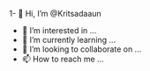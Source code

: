 1- 👋 Hi, I’m @Kritsadaaun
- 👀 I’m interested in ...
- 🌱 I’m currently learning ...
- 💞️ I’m looking to collaborate on ...
- 📫 How to reach me ...

<!---
Kritsadaaun/Kritsadaaun is a ✨ special ✨ repository because its `README.md` (this file) appears on your GitHub profile.
You can click the Preview link to take a look at your changes.
--->
